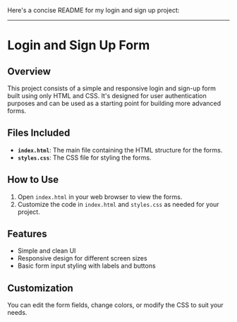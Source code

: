 Here's a concise README for my login and sign up project:

---

# Login and Sign Up Form

## Overview
This project consists of a simple and responsive login and sign-up form built using only HTML and CSS. It's designed for user authentication purposes and can be used as a starting point for building more advanced forms.

## Files Included
- **`index.html`**: The main file containing the HTML structure for the forms.
- **`styles.css`**: The CSS file for styling the forms.

## How to Use
1. Open `index.html` in your web browser to view the forms.
2. Customize the code in `index.html` and `styles.css` as needed for your project.

## Features
- Simple and clean UI
- Responsive design for different screen sizes
- Basic form input styling with labels and buttons

## Customization
You can edit the form fields, change colors, or modify the CSS to suit your needs.
